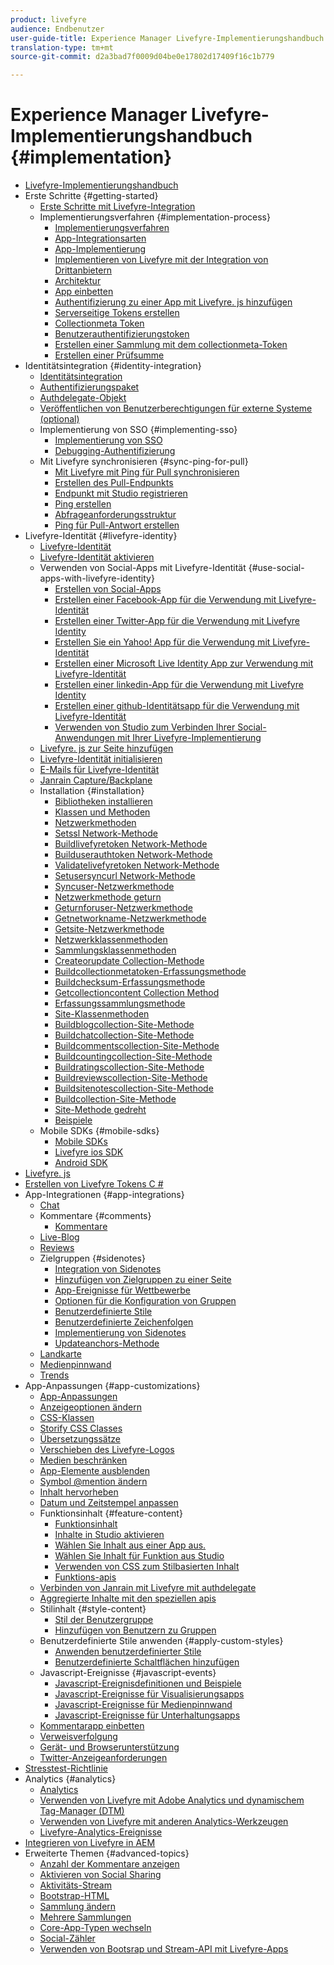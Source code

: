 ```yaml
---
product: livefyre
audience: Endbenutzer
user-guide-title: Experience Manager Livefyre-Implementierungshandbuch
translation-type: tm+mt
source-git-commit: d2a3bad7f0009d04be0e17802d17409f16c1b779

---
```



# Experience Manager Livefyre-Implementierungshandbuch {#implementation}

+ [Livefyre-Implementierungshandbuch](home.md)
+ Erste Schritte {#getting-started}
   + [Erste Schritte mit Livefyre-Integration](c-getting-started/c-getting-started.md)
   + Implementierungsverfahren {#implementation-process}
      + [Implementierungsverfahren](c-getting-started/c-implementation-process/c-implementation-process.md)
      + [App-Integrationsarten](c-getting-started/c-implementation-process/c-app-integration-types.md)
      + [App-Implementierung](c-getting-started/designer-app-implementation.md)
      + [Implementieren von Livefyre mit der Integration von Drittanbietern](c-app-integrations/implement-livefyre-3rd-party.md)
      + [Architektur](c-getting-started/c-implementation-process/c-architecture.md)
      + [App einbetten](c-getting-started/c-implementation-process/c-using-livefyre.js-to-create-customize-and-use-apps-on-your-site.md)
      + [Authentifizierung zu einer App mit Livefyre. js hinzufügen](c-getting-started/c-implementation-process/c-add-authetication-to-an-app-using-livefyre.js.md)
      + [Serverseitige Tokens erstellen](c-getting-started/c-implementation-process/c-build-server-side-tokens.md)
      + [Collectionmeta Token](c-getting-started/c-implementation-process/c-collectionmeta-tokent.md)
      + [Benutzerauthentifizierungstoken](c-getting-started/c-implementation-process/c-user-auth-token.md)
      + [Erstellen einer Sammlung mit dem collectionmeta-Token](t-create-a-collectionmeta-token.md)
      + [Erstellen einer Prüfsumme](c-creating-a-checksum.md)
+ Identitätsintegration {#identity-integration}
   + [Identitätsintegration](t-about-identity-integration/t-about-identity-integration.md)
   + [Authentifizierungspaket](t-about-identity-integration/c-authorization-package.md)
   + [Authdelegate-Objekt](t-about-identity-integration/c-building-an-auth-delegate.md)
   + [Veröffentlichen von Benutzerberechtigungen für externe Systeme (optional)](t-about-identity-integration/c-posting-user-permissions-to-external-systems.md)
   + Implementierung von SSO {#implementing-sso}
      + [Implementierung von SSO](t-about-identity-integration/c-implementing-sso/c-implementing-sso.md)
      + [Debugging-Authentifizierung](t-about-identity-integration/c-implementing-sso/c-debugging-auth.md)
   + Mit Livefyre synchronisieren {#sync-ping-for-pull}
      + [Mit Livefyre mit Ping für Pull synchronisieren](t-about-identity-integration/t-sync-with-livefyre-using-ping-for-pull/t-sync-with-livefyre-using-ping-for-pull.md)
      + [Erstellen des Pull-Endpunkts](t-about-identity-integration/t-sync-with-livefyre-using-ping-for-pull/t-build-the-pull-endpoint.md)
      + [Endpunkt mit Studio registrieren](t-about-identity-integration/t-sync-with-livefyre-using-ping-for-pull/c-register-the-endpoint-with-studio.md)
      + [Ping erstellen](t-about-identity-integration/t-sync-with-livefyre-using-ping-for-pull/t-build-the-ping.md)
      + [Abfrageanforderungsstruktur](t-about-identity-integration/t-sync-with-livefyre-using-ping-for-pull/t-pull-request-structure.md)
      + [Ping für Pull-Antwort erstellen](t-about-identity-integration/t-sync-with-livefyre-using-ping-for-pull/c-build-the-ping-for-pull-response.md)
+ Livefyre-Identität {#livefyre-identity}
   + [Livefyre-Identität](c-livefyre-identity-comp/c-livefyre-identity-comp.md)
   + [Livefyre-Identität aktivieren](c-livefyre-identity-comp/t-enable-livefyre-identity.md)
   + Verwenden von Social-Apps mit Livefyre-Identität {#use-social-apps-with-livefyre-identity}
      + [Erstellen von Social-Apps](c-livefyre-identity-comp/t-create-your-social-apps.md)
      + [Erstellen einer Facebook-App für die Verwendung mit Livefyre-Identität](c-livefyre-identity-comp/t-create-a-facebook-app-for-use-with-livefyre-identity.md)
      + [Erstellen einer Twitter-App für die Verwendung mit Livefyre Identity](c-livefyre-identity-comp/t-create-a-twitter-app-for-use-with-livefyre-identity.md)
      + [Erstellen Sie ein Yahoo! App für die Verwendung mit Livefyre-Identität](c-livefyre-identity-comp/t-create-a-yahoo-app-for-use-with-livefyre-identity.md)
      + [Erstellen einer Microsoft Live Identity App zur Verwendung mit Livefyre-Identität](c-livefyre-identity-comp/t-create-a-microsoft-live-id-app-for-use-with-livefyre-identity.md)
      + [Erstellen einer linkedin-App für die Verwendung mit Livefyre Identity](c-livefyre-identity-comp/t-create-a-linkedin-app-for-use-with-livefyre-identity.md)
      + [Erstellen einer github-Identitätsapp für die Verwendung mit Livefyre-Identität](c-livefyre-identity-comp/c-create-a-github-identity.md)
      + [Verwenden von Studio zum Verbinden Ihrer Social-Anwendungen mit Ihrer Livefyre-Implementierung](c-livefyre-identity-comp/t-using-studio-to-connect-your-social-apps-to-your-livefyre-implementation.md)
   + [Livefyre. js zur Seite hinzufügen](c-livefyre-identity-comp/t-add-livefyre.js-to-the-page.md)
   + [Livefyre-Identität initialisieren](c-livefyre-identity-comp/t-initialize-livefyre-identity.md)
   + [E-Mails für Livefyre-Identität](c-livefyre-identity-comp/c-emails-for-livefyre-identity.md)
   + [Janrain Capture/Backplane](c-livefyre-identity-comp/c-janrain-capture-backplane-comp.md)
   + Installation {#installation}
      + [Bibliotheken installieren](c-installing-libraries/c-installing-libraries.md)
      + [Klassen und Methoden](c-installing-libraries/c-methods-livefyre.md)
      + [Netzwerkmethoden](c-installing-libraries/c-network-methods.md)
      + [Setssl Network-Methode](c-installing-libraries/r-setssl-method.md)
      + [Buildlivefyretoken Network-Methode](c-installing-libraries/r-buildlivefyretoken-method.md)
      + [Builduserauthtoken Network-Methode](c-installing-libraries/r-builduserauthtoken-method.md)
      + [Validatelivefyretoken Network-Methode](c-installing-libraries/c-validatelivefyretoken-network-method.md)
      + [Setusersyncurl Network-Methode](c-installing-libraries/r-setusersyncurl-method.md)
      + [Syncuser-Netzwerkmethode](c-installing-libraries/r-syncuser-method.md)
      + [Netzwerkmethode geturn](c-installing-libraries/r-geturn-method.md)
      + [Geturnforuser-Netzwerkmethode](c-installing-libraries/r-geturnforuser-method.md)
      + [Getnetworkname-Netzwerkmethode](c-installing-libraries/r-getnetworkname-method.md)
      + [Getsite-Netzwerkmethode](c-installing-libraries/r-getsite-method.md)
      + [Netzwerkklassenmethoden](c-installing-libraries/c-network-class-methods.md)
      + [Sammlungsklassenmethoden](c-installing-libraries/c-collection-methods.md)
      + [Createorupdate Collection-Methode](c-installing-libraries/r-createorupdate-collection-method.md)
      + [Buildcollectionmetatoken-Erfassungsmethode](c-installing-libraries/r-buildcollectionmetatoken-collection-method.md)
      + [Buildchecksum-Erfassungsmethode](c-installing-libraries/r-buildchecksum-collection-method.md)
      + [Getcollectioncontent Collection Method](c-installing-libraries/t-getcollectioncontent-collection-method.md)
      + [Erfassungssammlungsmethode](c-installing-libraries/r-geturn-collection-method.md)
      + [Site-Klassenmethoden](c-installing-libraries/c-site-methods.md)
      + [Buildblogcollection-Site-Methode](c-installing-libraries/r-buildblogcollection-site-method.md)
      + [Buildchatcollection-Site-Methode](c-installing-libraries/r-buildchatcollection-site-method.md)
      + [Buildcommentscollection-Site-Methode](c-installing-libraries/r-buildcommentscollection-site-method.md)
      + [Buildcountingcollection-Site-Methode](c-installing-libraries/r-buildcountingcollection-site-method.md)
      + [Buildratingscollection-Site-Methode](c-installing-libraries/r-buildratingscollection-site-method.md)
      + [Buildreviewscollection-Site-Methode](c-installing-libraries/r-buildreviewscollection-site-method.md)
      + [Buildsitenotescollection-Site-Methode](c-installing-libraries/r-buildsitenotescollection-site-method.md)
      + [Buildcollection-Site-Methode](c-installing-libraries/r-buildcollection-site-method.md)
      + [Site-Methode gedreht](c-installing-libraries/r-geturn-site-method.md)
      + [Beispiele](c-installing-libraries/c-libraries-examples.md)
   + Mobile SDKs {#mobile-sdks}
      + [Mobile SDKs](c-mobile-sdks/c-mobile-sdks.md)
      + [Livefyre ios SDK](c-mobile-sdks/c-livefyre-ios-sdk.md)
      + [Android SDK](c-mobile-sdks/c-android-sdk.md)
+ [Livefyre. js](c-livefyre.js.md)
+ [Erstellen von Livefyre Tokens C #](c-creating-livefyre-tokens-c-.md)
+ App-Integrationen {#app-integrations}
   + [Chat](c-app-integrations/c-app-integratios-chat.md)
   + Kommentare {#comments}
      + [Kommentare](c-app-integrations/c-comments-integration/c-comments-integration.md)
   + [Live-Blog](c-app-integrations/c-live-blog-integration.md)
   + [Reviews](c-app-integrations/c-reviews-integration.md)
   + Zielgruppen {#sidenotes}
      + [Integration von Sidenotes](c-app-integrations/c-sidenotes-integration/r-sidenotes-integration.md)
      + [Hinzufügen von Zielgruppen zu einer Seite](c-app-integrations/c-sidenotes-integration/r-adding-sidenotes-to-a-page.md)
      + [App-Ereignisse für Wettbewerbe](c-app-integrations/c-sidenotes-integration/r-app-events.md)
      + [Optionen für die Konfiguration von Gruppen](c-app-integrations/c-sidenotes-integration/r-configuration-options.md)
      + [Benutzerdefinierte Stile](c-app-integrations/c-sidenotes-integration/r-custom-styles.md)
      + [Benutzerdefinierte Zeichenfolgen](c-app-integrations/c-sidenotes-integration/r-custom-strings.md)
      + [Implementierung von Sidenotes](c-app-integrations/c-sidenotes-integration/r-sidenotes-implementation.md)
      + [Updateanchors-Methode](c-app-integrations/c-sidenotes-integration/update-anchors-method.md)
   + [Landkarte](c-app-integrations/c-map-integration.md)
   + [Medienpinnwand](c-app-integrations/c-media-wall-integration.md)
   + [Trends](c-app-integrations/c-trending-integration.md)
+ App-Anpassungen {#app-customizations}
   + [App-Anpassungen](c-app-customizations/c-app-customizations.md)
   + [Anzeigeoptionen ändern](c-app-customizations/c-change-display-options.md)
   + [CSS-Klassen](c-app-customizations/c-css-classes.md)
   + [Storify CSS Classes](c-app-customizations/c-storify-css-classes.md)
   + [Übersetzungssätze](c-app-customizations/c-translation-sets.md)
   + [Verschieben des Livefyre-Logos](c-app-customizations/c-move-the-livefyre-logo.md)
   + [Medien beschränken](c-app-customizations/c-restrict-media.md)
   + [App-Elemente ausblenden](c-app-customizations/c-hide-app-elements.md)
   + [Symbol @mention ändern](c-app-customizations/c-change-mention-icon.md)
   + [Inhalt hervorheben](c-app-customizations/c-highlight-content.md)
   + [Datum und Zeitstempel anpassen](c-app-customizations/c-date-time-stamp.md)
   + Funktionsinhalt {#feature-content}
      + [Funktionsinhalt](c-app-customizations/t-feature-content.md)
      + [Inhalte in Studio aktivieren](c-app-customizations/t-enable-featuring-content-in-studio.md)
      + [Wählen Sie Inhalt aus einer App aus.](c-app-customizations/t-select-content-to-feature.md)
      + [Wählen Sie Inhalt für Funktion aus Studio](c-app-customizations/t-select-content-to-feature-from-studio.md)
      + [Verwenden von CSS zum Stilbasierten Inhalt](c-app-customizations/c-use-css-to-style-featured-content.md)
      + [Funktions-apis](c-app-customizations/c-feature-apis.md)
   + [Verbinden von Janrain mit Livefyre mit authdelegate](c-app-customizations/c-connecting-janrain-to-livefyre-using-authdelegate.md)
   + [Aggregierte Inhalte mit den speziellen apis](c-app-customizations/c-aggregated-featured-content-using-the-featured-apis.md)
   + Stilinhalt {#style-content}
      + [Stil der Benutzergruppe](c-app-customizations/c-style-user-group-content.md)
      + [Hinzufügen von Benutzern zu Gruppen](c-app-customizations/c-adding-users-to-groups.md)
   + Benutzerdefinierte Stile anwenden {#apply-custom-styles}
      + [Anwenden benutzerdefinierter Stile](c-app-customizations/c-applying-custom-styles-.md)
      + [Benutzerdefinierte Schaltflächen hinzufügen](c-app-customizations/t-add-custom-buttons.md)
   + Javascript-Ereignisse {#javascript-events}
      + [Javascript-Ereignisdefinitionen und Beispiele](c-app-customizations/c-javascript-events.md)
      + [Javascript-Ereignisse für Visualisierungsapps](c-app-customizations/c-javascript-events-for-visualization-apps.md)
      + [Javascript-Ereignisse für Medienpinnwand](c-app-customizations/c-javascript-events-media-wall.md)
      + [Javascript-Ereignisse für Unterhaltungsapps](c-app-customizations/c-javascript-events-for-conversation-apps.md)
   + [Kommentarapp einbetten](c-app-customizations/c-embed-a-comments-app.md)
   + [Verweisverfolgung](c-app-customizations/c-referral-tracking.md)
   + [Gerät- und Browserunterstützung](c-app-customizations/c-device-and-browser-support.md)
   + [Twitter-Anzeigeanforderungen](c-app-customizations/c-twitter-display-requirements.md)
+ [Stresstest-Richtlinie](c-stress-test-policy.md)
+ Analytics {#analytics}
   + [Analytics](livefyre-analytics/livefyre-analytics.md)
   + [Verwenden von Livefyre mit Adobe Analytics und dynamischem Tag-Manager (DTM)](livefyre-analytics/c-use-livefyre-with-adobe-analytics.md)
   + [Verwenden von Livefyre mit anderen Analytics-Werkzeugen](livefyre-analytics/c-livefyre-analytics.md)
   + [Livefyre-Analytics-Ereignisse](livefyre-analytics/c-livefyre-analytics-events.md)
+ [Integrieren von Livefyre in AEM](c-livefyre-aem-integration.md)
+ Erweiterte Themen {#advanced-topics}
   + [Anzahl der Kommentare anzeigen](c-advanced-topics/t-display-comment-count.md)
   + [Aktivieren von Social Sharing](c-advanced-topics/c-enabling-social-sharing.md)
   + [Aktivitäts-Stream](c-advanced-topics/c-activity-stream.md)
   + [Bootstrap-HTML](c-advanced-topics/c-bootstrap-html.md)
   + [Sammlung ändern](c-advanced-topics/c-change-collection.md)
   + [Mehrere Sammlungen](c-advanced-topics/c-multiple-collections.md)
   + [Core-App-Typen wechseln](c-advanced-topics/c-switch-core-app-types.md)
   + [Social-Zähler](c-advanced-topics/c-social-counter.md)
   + [Verwenden von Bootsrap und Stream-API mit Livefyre-Apps](c-advanced-topics/bootstrap-stream-api.md)
